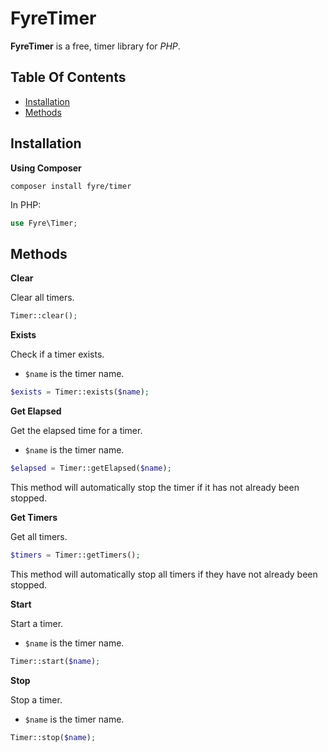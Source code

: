 # FyreTimer

**FyreTimer** is a free, timer library for *PHP*.


## Table Of Contents
- [Installation](#installation)
- [Methods](#methods)



## Installation

**Using Composer**

```
composer install fyre/timer
```

In PHP:

```php
use Fyre\Timer;
```


## Methods

**Clear**

Clear all timers.

```php
Timer::clear();
```

**Exists**

Check if a timer exists.

- `$name` is the timer name.

```php
$exists = Timer::exists($name);
```

**Get Elapsed**

Get the elapsed time for a timer.

- `$name` is the timer name.

```php
$elapsed = Timer::getElapsed($name);
```

This method will automatically stop the timer if it has not already been stopped.

**Get Timers**

Get all timers.

```php
$timers = Timer::getTimers();
```

This method will automatically stop all timers if they have not already been stopped.

**Start**

Start a timer.

- `$name` is the timer name.

```php
Timer::start($name);
```

**Stop**

Stop a timer.

- `$name` is the timer name.

```php
Timer::stop($name);
```